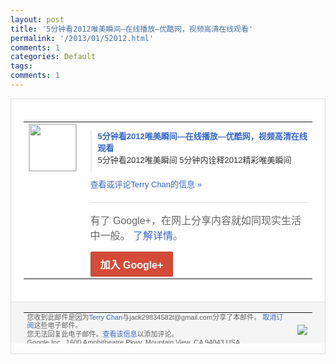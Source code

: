 ```yaml
---
layout: post
title: '5分钟看2012唯美瞬间―在线播放―优酷网，视频高清在线观看'
permalink: '/2013/01/52012.html'
comments: 1
categories: Default
tags: 
comments: 1
---
```

<!-- X-Notifications: 1:28b66b0c90000000 -->

<div style="border:solid 1px #dfdfdf;color:#686868;font:13px Arial"><div style="background-color:#fff;padding:20px;"><table cellpadding="0" cellspacing="0"><tr><td style="padding-right:15px;vertical-align:top"><a href="https://plus.google.com/_/notifications/emlink?emr=14900066512970582018&amp;emid=CMDfuMSvgbUCFYZccgodOjcAAA&amp;path=%2F108643996575278738906&amp;dt=1359043491676&amp;uob=8"><img height="75" src="https://lh3.googleusercontent.com/-KKRGTyJ5Bl0/AAAAAAAAAAI/AAAAAAAAtnY/R4QEWIp3Ur0/s75-c-k-a/photo.jpg" style="border:solid 1px #cccccc;" width="75"/></a></td><td style="width:578px;color:#333;font:13px Arial;vertical-align:top"><div style="padding-bottom:10px"></div><div style="margin-bottom:10px;padding-left:10px; border-left:2px solid #EAEAEA"><span style="margin-right:5px"><a href="http://v.youku.com/v_show/id_XNDk1NTQ3Nzc2.html" style="color:#3366CC;text-decoration:none"><span style="font-weight:bold">5分钟看2012唯美瞬间―在线播放―优酷<wbr/>网，视频高清在线观看</span></a><div style="padding-bottom:10px">5分钟看2012唯美瞬间 5分钟内诠释2012精彩唯美瞬间</div></span></div><a href="https://plus.google.com/_/notifications/emlink?emr=14900066512970582018&amp;emid=CMDfuMSvgbUCFYZccgodOjcAAA&amp;path=%2F108643996575278738906%2Fposts%2FKyBaefijHDn%3Fgpinv%3DAMIXal_KPlRy4HiVTaUcq1GNmnIDFpXYAJzAdhQRpp5G0ZuemarOBFiSwluzIM8G1F6NGCblMgLyfZ6_25GlPbHtful2tNtQQx0-M9OvWG4ko0MCinXQASI&amp;dt=1359043491676&amp;uob=8" style="color:#3366CC;text-decoration:none">查看或评论Terry Chan的信息 »</a><div style="margin-top:20px;border-top:solid 1px #dfdfdf"><div style="padding:15px 0;color:#686868;font:16px Arial">有了 Google+，在网上分享内容就如同现实生活中一般。 <a href="http://www.google.com/+/learnmore/" style="color:#3366CC;text-decoration:none">了解详情</a>。</div><a href="https://plus.google.com/_/notifications/emlink?emr=14900066512970582018&amp;emid=CMDfuMSvgbUCFYZccgodOjcAAA&amp;path=%2F%3Fgpinv%3DAMIXal_KPlRy4HiVTaUcq1GNmnIDFpXYAJzAdhQRpp5G0ZuemarOBFiSwluzIM8G1F6NGCblMgLyfZ6_25GlPbHtful2tNtQQx0-M9OvWG4ko0MCinXQASI&amp;dt=1359043491676&amp;uob=8" style="display:inline-block;padding:7px 15px;background-color:#d44b38; color:#fff;font-size:16px; font-weight:bold;border-radius:2px;-webkit-border-radius:2px; -moz-border-radius:2px;border:solid 1px #c43b28; white-space:nowrap;text-decoration:none">加入 Google+</a></div></td></tr></table></div><div style="border-top:solid 1px #dfdfdf;padding:0 20px; background-color:#f5f5f5"><table cellpadding="0" cellspacing="0" style="height:50px"><tbody><tr><td style="vertical-align:middle;width:100%; color:#636363;font:11px Arial; line-height:120%">您收到此邮件是因为<a href="https://plus.google.com/_/notifications/emlink?emr=14900066512970582018&amp;emid=CMDfuMSvgbUCFYZccgodOjcAAA&amp;path=%2F108643996575278738906%3Fgpinv%3DAMIXal_KPlRy4HiVTaUcq1GNmnIDFpXYAJzAdhQRpp5G0ZuemarOBFiSwluzIM8G1F6NGCblMgLyfZ6_25GlPbHtful2tNtQQx0-M9OvWG4ko0MCinXQASI&amp;dt=1359043491676&amp;uob=8" style="color:#3366CC;text-decoration:none">Terry Chan</a>与jack29834582t@gmail.com分享了本邮件。 <a href="https://plus.google.com/_/notifications/emlink?emr=14900066512970582018&amp;emid=CMDfuMSvgbUCFYZccgodOjcAAA&amp;path=%2F_%2Fnonplus%2Femailsettings%3Fgpinv%3DAMIXal_KPlRy4HiVTaUcq1GNmnIDFpXYAJzAdhQRpp5G0ZuemarOBFiSwluzIM8G1F6NGCblMgLyfZ6_25GlPbHtful2tNtQQx0-M9OvWG4ko0MCinXQASI%26est%3DADH5u8WZwITSWPXLPN9K1J8Y2B3ybRh-rLakTmpek7zkbQTeftCuyaH4opMarCPo7SuKWJRake8soNkMxiXDrYjF_rGf0TQ4UsJaDVDXRnsZjYckzKSz6OV3mwuAJ3_tixnJdDw5_pOvuiO3qyXUrfFGMjjGTDn2MA&amp;dt=1359043491676&amp;uob=8" style="color:#3366CC;text-decoration:none">取消订阅</a>这些电子邮件。<br/>您无法回复此电子邮件。<a href="https://plus.google.com/_/notifications/emlink?emr=14900066512970582018&amp;emid=CMDfuMSvgbUCFYZccgodOjcAAA&amp;path=%2F108643996575278738906%2Fposts%2FKyBaefijHDn%3Fgpinv%3DAMIXal_KPlRy4HiVTaUcq1GNmnIDFpXYAJzAdhQRpp5G0ZuemarOBFiSwluzIM8G1F6NGCblMgLyfZ6_25GlPbHtful2tNtQQx0-M9OvWG4ko0MCinXQASI&amp;dt=1359043491676&amp;uob=8" style="color:#3366CC;text-decoration:none">查看该信息</a>以添加评论。<br/>Google Inc., 1600 Amphitheatre Pkwy, Mountain View, CA 94043 USA<br/></td><td><img src="https://ssl.gstatic.com/s2/oz/images/notifications/logo/google-plus-6617a72bb36cc548861652780c9e6ff1.png"/></td></tr></tbody></table></div></div>